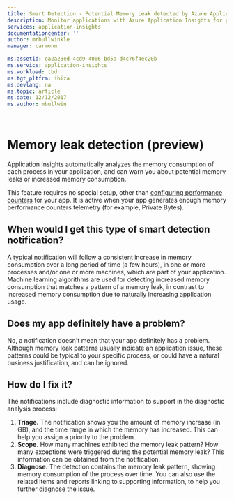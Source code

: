 ```yaml
---
title: Smart Detection - Potential Memory Leak detected by Azure Application Insights | Microsoft Docs
description: Monitor applications with Azure Application Insights for potential memory leaks.
services: application-insights
documentationcenter: ''
author: mrbullwinkle
manager: carmonm

ms.assetid: ea2a28ed-4cd9-4006-bd5a-d4c76f4ec20b
ms.service: application-insights
ms.workload: tbd
ms.tgt_pltfrm: ibiza
ms.devlang: na
ms.topic: article
ms.date: 12/12/2017
ms.author: mbullwin

---
```


# Memory leak detection (preview)

Application Insights automatically analyzes the memory consumption of each process in your application, and can warn you about potential memory leaks or increased memory consumption.

This feature requires no special setup, other than [configuring performance counters](https://docs.microsoft.com/azure/application-insights/app-insights-performance-counters) for your app. It is active when your app generates enough memory performance counters telemetry (for example, Private Bytes).


## When would I get this type of smart detection notification?
A typical notification will follow a consistent increase in memory consumption over a long period of time (a few hours), in one or more processes and/or one or more machines, which are part of your application.
Machine learning algorithms are used for detecting increased memory consumption that matches a pattern of a memory leak, in contrast to increased memory consumption due to naturally increasing application usage.

## Does my app definitely have a problem?
No, a notification doesn't mean that your app definitely has a problem. Although memory leak patterns usually indicate an application issue, these patterns could be typical to your specific process, or could have a natural business justification, and can be ignored.

## How do I fix it?
The notifications include diagnostic information to support in the diagnostic analysis process:
1. **Triage.** The notification shows you the amount of memory increase (in GB), and the time range in which the memory has increased. This can help you assign a priority to the problem.
2. **Scope.** How many machines exhibited the memory leak pattern? How many exceptions were triggered during the potential memory leak? This information can be obtained from the notification.
3. **Diagnose.** The detection contains the memory leak pattern, showing memory consumption of the process over time. You can also use the related items and reports linking to supporting information, to help you further diagnose the issue.
